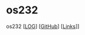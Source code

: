 # os232
os232
[[LOG](TXT/mylog.txt)] [[GitHub](https://github.com/hunnania/os232/)] [[Links](TXT/links.md)]]
